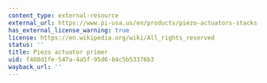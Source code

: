 ```yaml
---
content_type: external-resource
external_url: https://www.pi-usa.us/en/products/piezo-actuators-stacks-benders-tubes/
has_external_license_warning: true
license: https://en.wikipedia.org/wiki/All_rights_reserved
status: ''
title: Piezo actuator primer
uid: f468d1fe-547a-4a5f-95d6-84c5b53376b3
wayback_url: ''
---
```

